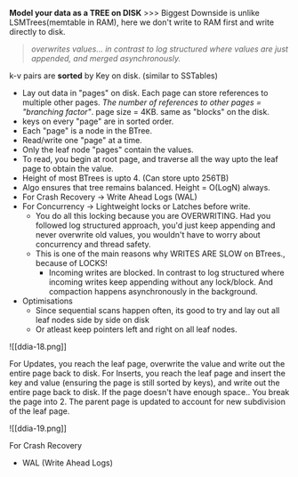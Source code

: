 **Model your data as a TREE on DISK**
\>>> Biggest Downside is unlike LSMTrees(memtable in RAM), here we don't write to RAM first and write directly to disk.


> _overwrites values... in contrast to log structured where values are just appended, and merged asynchronously._
> 

k-v pairs are **sorted** by Key on disk. (similar to SSTables)
- Lay out data in "pages" on disk. Each page can store references to multiple other pages. *The number of references to other pages = "branching factor"*. page size = 4KB. same as "blocks" on the disk. 
- keys on every "page" are in sorted order. 
- Each "page" is a node in the BTree. 
- Read/write one "page" at a time.
- Only the leaf node "pages" contain the values. 
- To read, you begin at root page, and traverse all the way upto the leaf page to obtain the value.
- Height of most BTrees is upto 4. (Can store upto 256TB)
- Algo ensures that tree remains balanced. Height = O(LogN) always.
- For Crash Recovery -> Write Ahead Logs (WAL)
- For Concurrency -> Lightweight locks or Latches before write.
	- You do all this locking because you are OVERWRITING. Had you followed log structured approach, you'd just keep appending and never overwrite old values, you wouldn't have to worry about concurrency and thread safety. 
	- This is one of the main reasons why WRITES ARE SLOW on BTrees., because of LOCKS! 
		- Incoming writes are blocked. In contrast to log structured where incoming writes keep appending without any lock/block. And compaction happens asynchronously in the background. 
- Optimisations
	- Since sequential scans happen often, its good to try and lay out all leaf nodes side by side on disk
	- Or atleast keep pointers left and right on all leaf nodes.

![[ddia-18.png]]

For Updates, you reach the leaf page, overwrite the value and write out the entire page back to disk.
For Inserts, you reach the leaf page and insert the key and value (ensuring the page is still sorted by keys), and write out the entire page back to disk. If the page doesn't have enough space.. You break the page into 2. The parent page is updated to account for new subdivision of the leaf page.

![[ddia-19.png]]

For Crash Recovery
- WAL (Write Ahead Logs)
